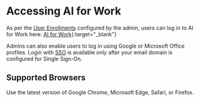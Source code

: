 # Accessing AI for Work

As per the [User Enrollments](../user-management/user-enrollments.md) configured by the admin, users can log in to AI for Work here: [AI for Work](https://work.kore.ai/login){:target="_blank"}

Admins can also enable users to log in using Google or Microsoft Office profiles. Login with [SSO](../security/sso.md) is available only after your email domain is configured for Single Sign-On.

## Supported Browsers
Use the latest version of Google Chrome, Microsoft Edge, Safari, or Firefox.

